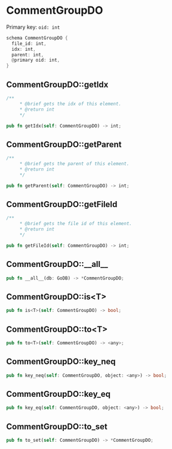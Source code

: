 # CommentGroupDO

Primary key: `oid: int`

```rust
schema CommentGroupDO {
  file_id: int,
  idx: int,
  parent: int,
  @primary oid: int,
}
```
## CommentGroupDO::getIdx

```rust
/**
     * @brief gets the idx of this element.
     * @return int
     */
```
```rust
pub fn getIdx(self: CommentGroupDO) -> int;
```
## CommentGroupDO::getParent

```rust
/**
     * @brief gets the parent of this element.
     * @return int
     */
```
```rust
pub fn getParent(self: CommentGroupDO) -> int;
```
## CommentGroupDO::getFileId

```rust
/**
     * @brief gets the file id of this element.
     * @return int
     */
```
```rust
pub fn getFileId(self: CommentGroupDO) -> int;
```
## CommentGroupDO::\_\_all\_\_

```rust
pub fn __all__(db: GoDB) -> *CommentGroupDO;
```
## CommentGroupDO::is\<T\>

```rust
pub fn is<T>(self: CommentGroupDO) -> bool;
```
## CommentGroupDO::to\<T\>

```rust
pub fn to<T>(self: CommentGroupDO) -> <any>;
```
## CommentGroupDO::key\_neq

```rust
pub fn key_neq(self: CommentGroupDO, object: <any>) -> bool;
```
## CommentGroupDO::key\_eq

```rust
pub fn key_eq(self: CommentGroupDO, object: <any>) -> bool;
```
## CommentGroupDO::to\_set

```rust
pub fn to_set(self: CommentGroupDO) -> *CommentGroupDO;
```
